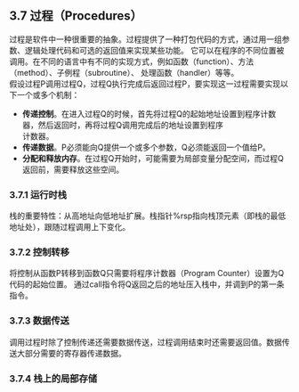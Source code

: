 ## 3.7 过程（Procedures）
过程是软件中一种很重要的抽象。过程提供了一种打包代码的方式，通过用一组参数、逻辑处理代码和可选的返回值来实现某些功能。
它可以在程序的不同位置被调用。在不同的语言中有不同的实现方式，例如函数（function）、方法（method）、子例程（subroutine）、
处理函数（handler）等等。  
假设过程P调用过程Q，过程Q执行完成后返回过程P，要实现这一过程需要实现以下一个或多个机制：  

  - **传递控制**。在进入过程Q的时候，首先将过程Q的起始地址设置到程序计数器，然后返回时，再将过程Q调用完成后的地址设置到程序  
  计数器。
  - **传递数据**。P必须能向Q提供一个或多个参数，Q必须能返回一个值给P。
  - **分配和释放内存**。在过程Q开始时，可能需要为局部变量分配空间，而过程Q返回前，需要释放这些空间。
### 3.7.1 运行时栈
栈的重要特性：从高地址向低地址扩展。栈指针%rsp指向栈顶元素（即栈的最低地址处），跟随过程调用上下变化。

### 3.7.2 控制转移
将控制从函数P转移到函数Q只需要将程序计数器（Program Counter）设置为Q代码的起始位置。
通过call指令将Q返回之后的地址压入栈中，并调到P的第一条指令。

### 3.7.3 数据传送
调用过程时除了控制传递还需要数据传送，过程调用结束时还需要返回值。数据传送大部分需要的寄存器传递数据。  

### 3.7.4 栈上的局部存储